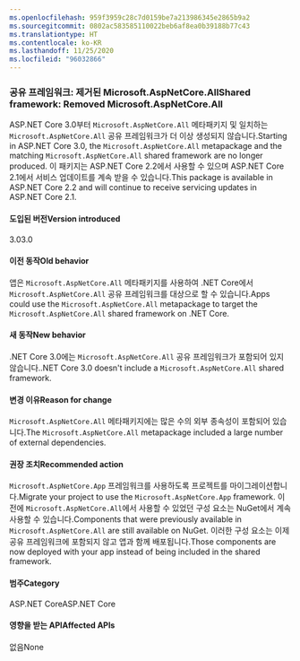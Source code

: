 ```yaml
---
ms.openlocfilehash: 959f3959c28c7d0159be7a213986345e2865b9a2
ms.sourcegitcommit: 0802ac583585110022beb6af8ea0b39188b77c43
ms.translationtype: HT
ms.contentlocale: ko-KR
ms.lasthandoff: 11/25/2020
ms.locfileid: "96032866"
---
```

### <a name="shared-framework-removed-microsoftaspnetcoreall"></a><span data-ttu-id="2c4b7-101">공유 프레임워크: 제거된 Microsoft.AspNetCore.All</span><span class="sxs-lookup"><span data-stu-id="2c4b7-101">Shared framework: Removed Microsoft.AspNetCore.All</span></span>

<span data-ttu-id="2c4b7-102">ASP.NET Core 3.0부터 `Microsoft.AspNetCore.All` 메타패키지 및 일치하는 `Microsoft.AspNetCore.All` 공유 프레임워크가 더 이상 생성되지 않습니다.</span><span class="sxs-lookup"><span data-stu-id="2c4b7-102">Starting in ASP.NET Core 3.0, the `Microsoft.AspNetCore.All` metapackage and the matching `Microsoft.AspNetCore.All` shared framework are no longer produced.</span></span> <span data-ttu-id="2c4b7-103">이 패키지는 ASP.NET Core 2.2에서 사용할 수 있으며 ASP.NET Core 2.1에서 서비스 업데이트를 계속 받을 수 있습니다.</span><span class="sxs-lookup"><span data-stu-id="2c4b7-103">This package is available in ASP.NET Core 2.2 and will continue to receive servicing updates in ASP.NET Core 2.1.</span></span>

#### <a name="version-introduced"></a><span data-ttu-id="2c4b7-104">도입된 버전</span><span class="sxs-lookup"><span data-stu-id="2c4b7-104">Version introduced</span></span>

<span data-ttu-id="2c4b7-105">3.0</span><span class="sxs-lookup"><span data-stu-id="2c4b7-105">3.0</span></span>

#### <a name="old-behavior"></a><span data-ttu-id="2c4b7-106">이전 동작</span><span class="sxs-lookup"><span data-stu-id="2c4b7-106">Old behavior</span></span>

<span data-ttu-id="2c4b7-107">앱은 `Microsoft.AspNetCore.All` 메타패키지를 사용하여 .NET Core에서 `Microsoft.AspNetCore.All` 공유 프레임워크를 대상으로 할 수 있습니다.</span><span class="sxs-lookup"><span data-stu-id="2c4b7-107">Apps could use the `Microsoft.AspNetCore.All` metapackage to target the `Microsoft.AspNetCore.All` shared framework on .NET Core.</span></span>

#### <a name="new-behavior"></a><span data-ttu-id="2c4b7-108">새 동작</span><span class="sxs-lookup"><span data-stu-id="2c4b7-108">New behavior</span></span>

<span data-ttu-id="2c4b7-109">.NET Core 3.0에는 `Microsoft.AspNetCore.All` 공유 프레임워크가 포함되어 있지 않습니다.</span><span class="sxs-lookup"><span data-stu-id="2c4b7-109">.NET Core 3.0 doesn't include a `Microsoft.AspNetCore.All` shared framework.</span></span>

#### <a name="reason-for-change"></a><span data-ttu-id="2c4b7-110">변경 이유</span><span class="sxs-lookup"><span data-stu-id="2c4b7-110">Reason for change</span></span>

<span data-ttu-id="2c4b7-111">`Microsoft.AspNetCore.All` 메타패키지에는 많은 수의 외부 종속성이 포함되어 있습니다.</span><span class="sxs-lookup"><span data-stu-id="2c4b7-111">The `Microsoft.AspNetCore.All` metapackage included a large number of external dependencies.</span></span>

#### <a name="recommended-action"></a><span data-ttu-id="2c4b7-112">권장 조치</span><span class="sxs-lookup"><span data-stu-id="2c4b7-112">Recommended action</span></span>

<span data-ttu-id="2c4b7-113">`Microsoft.AspNetCore.App` 프레임워크를 사용하도록 프로젝트를 마이그레이션합니다.</span><span class="sxs-lookup"><span data-stu-id="2c4b7-113">Migrate your project to use the `Microsoft.AspNetCore.App` framework.</span></span> <span data-ttu-id="2c4b7-114">이전에 `Microsoft.AspNetCore.All`에서 사용할 수 있었던 구성 요소는 NuGet에서 계속 사용할 수 있습니다.</span><span class="sxs-lookup"><span data-stu-id="2c4b7-114">Components that were previously available in `Microsoft.AspNetCore.All` are still available on NuGet.</span></span> <span data-ttu-id="2c4b7-115">이러한 구성 요소는 이제 공유 프레임워크에 포함되지 않고 앱과 함께 배포됩니다.</span><span class="sxs-lookup"><span data-stu-id="2c4b7-115">Those components are now deployed with your app instead of being included in the shared framework.</span></span>

#### <a name="category"></a><span data-ttu-id="2c4b7-116">범주</span><span class="sxs-lookup"><span data-stu-id="2c4b7-116">Category</span></span>

<span data-ttu-id="2c4b7-117">ASP.NET Core</span><span class="sxs-lookup"><span data-stu-id="2c4b7-117">ASP.NET Core</span></span>

#### <a name="affected-apis"></a><span data-ttu-id="2c4b7-118">영향을 받는 API</span><span class="sxs-lookup"><span data-stu-id="2c4b7-118">Affected APIs</span></span>

<span data-ttu-id="2c4b7-119">없음</span><span class="sxs-lookup"><span data-stu-id="2c4b7-119">None</span></span>

<!-- 

#### Affected APIs

Not detectable via API analysis

-->

